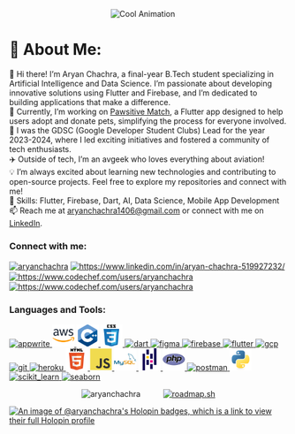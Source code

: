 <div align="center">
  <img src="https://media.giphy.com/media/v1.Y2lkPTc5MGI3NjExNDU1MG5zejdrMWkxdTE0YWkyN3VocWFhejJqaHBjM3NjbHphbnNjdCZlcD12MV9pbnRlcm5hbF9naWZfYnlfaWQmY3Q9Zw/QRkUDOgWiVcfoCDgoA/giphy.gif" alt="Cool Animation" style="margin-right: 20px;"/>

</div>



# 💫 About Me:
👋 Hi there! I’m Aryan Chachra, a final-year B.Tech student specializing in Artificial Intelligence and Data Science. I’m passionate about developing innovative solutions using Flutter and Firebase, and I’m dedicated to building applications that make a difference.<br>🌟 Currently, I’m working on [Pawsitive Match](https://github.com/AryanChachra/pawsitive), a Flutter app designed to help users adopt and donate pets, simplifying the process for everyone involved.<br>🚀 I was the GDSC (Google Developer Student Clubs) Lead for the year 2023-2024, where I led exciting initiatives and fostered a community of tech enthusiasts.<br>✈️ Outside of tech, I’m an avgeek who loves everything about aviation!<br>💡 I’m always excited about learning new technologies and contributing to open-source projects. Feel free to explore my repositories and connect with me!<br>🔧 Skills: Flutter, Firebase, Dart, AI, Data Science, Mobile App Development<br>📫 Reach me at aryanchachra1406@gmail.com or connect with me on [LinkedIn](https://www.linkedin.com/in/aryan-chachra-519927232/).<br>

<h3 align="left">Connect with me:</h3>
<p align="left">
<a href="https://twitter.com/aryanchachra" target="blank"><img align="center" src="https://raw.githubusercontent.com/rahuldkjain/github-profile-readme-generator/master/src/images/icons/Social/twitter.svg" alt="aryanchachra" height="30" width="40" /></a>
<a href="https://linkedin.com/in/https://www.linkedin.com/in/aryan-chachra-519927232/" target="blank"><img align="center" src="https://raw.githubusercontent.com/rahuldkjain/github-profile-readme-generator/master/src/images/icons/Social/linked-in-alt.svg" alt="https://www.linkedin.com/in/aryan-chachra-519927232/" height="30" width="40" /></a>
<a href="https://instagram.com/https://www.codechef.com/users/aryanchachra" target="blank"><img align="center" src="https://raw.githubusercontent.com/rahuldkjain/github-profile-readme-generator/master/src/images/icons/Social/instagram.svg" alt="https://www.codechef.com/users/aryanchachra" height="30" width="40" /></a>
<a href="https://www.codechef.com/users/https://www.codechef.com/users/aryanchachra" target="blank"><img align="center" src="https://cdn.jsdelivr.net/npm/simple-icons@3.1.0/icons/codechef.svg" alt="https://www.codechef.com/users/aryanchachra" height="30" width="40" /></a>
</p>

<h3 align="left">Languages and Tools:</h3>
<p align="left"> 
  <a href="https://appwrite.io" target="_blank" rel="noreferrer"> <img src="https://www.vectorlogo.zone/logos/appwriteio/appwriteio-icon.svg" alt="appwrite" width="40" height="40"/> </a> 
  <a href="https://aws.amazon.com" target="_blank" rel="noreferrer"> <img src="https://raw.githubusercontent.com/devicons/devicon/master/icons/amazonwebservices/amazonwebservices-original-wordmark.svg" alt="aws" width="40" height="40"/> </a> 
  <a href="https://www.w3schools.com/cpp/" target="_blank" rel="noreferrer"> <img src="https://raw.githubusercontent.com/devicons/devicon/master/icons/cplusplus/cplusplus-original.svg" alt="cplusplus" width="40" height="40"/> </a> 
  <a href="https://www.w3schools.com/css/" target="_blank" rel="noreferrer"> <img src="https://raw.githubusercontent.com/devicons/devicon/master/icons/css3/css3-original-wordmark.svg" alt="css3" width="40" height="40"/> </a> 
  <a href="https://dart.dev" target="_blank" rel="noreferrer"> <img src="https://www.vectorlogo.zone/logos/dartlang/dartlang-icon.svg" alt="dart" width="40" height="40"/> </a> 
  <a href="https://www.figma.com/" target="_blank" rel="noreferrer"> <img src="https://www.vectorlogo.zone/logos/figma/figma-icon.svg" alt="figma" width="40" height="40"/> </a> 
  <a href="https://firebase.google.com/" target="_blank" rel="noreferrer"> <img src="https://www.vectorlogo.zone/logos/firebase/firebase-icon.svg" alt="firebase" width="40" height="40"/> </a> 
  <a href="https://flutter.dev" target="_blank" rel="noreferrer"> <img src="https://www.vectorlogo.zone/logos/flutterio/flutterio-icon.svg" alt="flutter" width="40" height="40"/> </a> 
  <a href="https://cloud.google.com" target="_blank" rel="noreferrer"> <img src="https://www.vectorlogo.zone/logos/google_cloud/google_cloud-icon.svg" alt="gcp" width="40" height="40"/> </a> 
  <a href="https://git-scm.com/" target="_blank" rel="noreferrer"> <img src="https://www.vectorlogo.zone/logos/git-scm/git-scm-icon.svg" alt="git" width="40" height="40"/> </a> 
  <a href="https://heroku.com" target="_blank" rel="noreferrer"> <img src="https://www.vectorlogo.zone/logos/heroku/heroku-icon.svg" alt="heroku" width="40" height="40"/> </a> 
  <a href="https://www.w3.org/html/" target="_blank" rel="noreferrer"> <img src="https://raw.githubusercontent.com/devicons/devicon/master/icons/html5/html5-original-wordmark.svg" alt="html5" width="40" height="40"/> </a> 
  <a href="https://developer.mozilla.org/en-US/docs/Web/JavaScript" target="_blank" rel="noreferrer"> <img src="https://raw.githubusercontent.com/devicons/devicon/master/icons/javascript/javascript-original.svg" alt="javascript" width="40" height="40"/> </a> 
  <a href="https://www.mysql.com/" target="_blank" rel="noreferrer"> <img src="https://raw.githubusercontent.com/devicons/devicon/master/icons/mysql/mysql-original-wordmark.svg" alt="mysql" width="40" height="40"/> </a> 
  <a href="https://pandas.pydata.org/" target="_blank" rel="noreferrer"> <img src="https://raw.githubusercontent.com/devicons/devicon/2ae2a900d2f041da66e950e4d48052658d850630/icons/pandas/pandas-original.svg" alt="pandas" width="40" height="40"/> </a> 
  <a href="https://www.php.net" target="_blank" rel="noreferrer"> <img src="https://raw.githubusercontent.com/devicons/devicon/master/icons/php/php-original.svg" alt="php" width="40" height="40"/> </a> 
  <a href="https://postman.com" target="_blank" rel="noreferrer"> <img src="https://www.vectorlogo.zone/logos/getpostman/getpostman-icon.svg" alt="postman" width="40" height="40"/> </a> 
  <a href="https://www.python.org" target="_blank" rel="noreferrer"> <img src="https://raw.githubusercontent.com/devicons/devicon/master/icons/python/python-original.svg" alt="python" width="40" height="40"/> </a> 
  <a href="https://scikit-learn.org/" target="_blank" rel="noreferrer"> <img src="https://upload.wikimedia.org/wikipedia/commons/0/05/Scikit_learn_logo_small.svg" alt="scikit_learn" width="40" height="40"/> </a> 
  <a href="https://seaborn.pydata.org/" target="_blank" rel="noreferrer"> <img src="https://seaborn.pydata.org/_images/logo-mark-lightbg.svg" alt="seaborn" width="40" height="40"/> </a>
</p>

<div align="center" style="display: flex; align-items: center; justify-content: center; gap: 20px;">
  <img src="https://github-readme-stats.vercel.app/api/top-langs/?username=aryanchachra&layout=pie" alt="aryanchachra" />
  <div style="border-left: 1px solid #ccc; height: auto;"></div>
  <a href="https://roadmap.sh">
    <img src="https://roadmap.sh/card/tall/65c52ab3323fd6becf1ba3db?variant=dark&roadmaps=flutter%2Cdatastructures-and-algorithms" alt="roadmap.sh" />
  </a>
</div>




[![An image of @aryanchachra's Holopin badges, which is a link to view their full Holopin profile](https://holopin.me/aryanchachra)](https://holopin.io/@aryanchachra)

